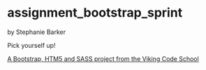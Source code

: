 assignment_bootstrap_sprint
===========================

by Stephanie Barker

Pick yourself up!

[A Bootstrap, HTM5 and SASS project from the Viking Code School](http://www.vikingcodeschool.com)